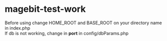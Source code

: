 # magebit-test-work


Before using change HOME_ROOT and BASE_ROOT on your directory name in index.php <br>
If db is not working, change in <b>port</b> in config/dbParams.php

